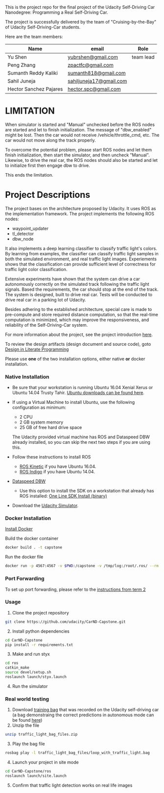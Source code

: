 
This is the project repo for the final project of the Udacity Self-Driving Car Nanodegree: 
Programming a Real Self-Driving Car. 

The project is successfully delivered by the team of "Cruising-by-the-Bay" of Udacity Self-Driving-Car students. 

Here are the team members:


Name                   | email                    | Role
-----------------------|--------------------------|-------
Yu Shen                | yubrshen@gmail.com       | team lead
Peng Zhang             | zpactfc@gmail.com        | 
Sumanth Reddy Kaliki   | sumanth818@gmail.com     |
Sahil Juneja           | sahiljuneja17@gmail.com  |
Hector Sanchez Pajares | hector.spc@gmail.com     |

# LIMITATION

When simulator is started and "Manual" unchecked before the ROS nodes are started and let to finish initialization. 
The message of "dbw_enabled" might be lost. Then the car would not receive /vehicle/throttle_cmd, etc. 
The car would not move along the track properly. 

To overcome the potential problem, please start ROS nodes and let them finish initialization, then start the simulator, and then uncheck "Manual". 
Likewise, to drive the real car, the ROS nodes should also be started and let to initialize first then engage dbw to drive. 

This ends the limitation. 

# Project Descriptions 

The project bases on the architecture proposed by Udacity. It uses ROS as the implementation framework. 
The project implements the following ROS nodes:

- waypoint_updater
- tl_detector
- dbw_node

It also implements a deep learning classifier to classify traffic light's colors. By learning from examples, the classifier can classify 
traffic light samples in both the simulated environment, and real traffic light images. Experiements shows that the classification can provide 
sufficient level of correctness for traffic light color classification. 

Extensive experiments have shown that the system can drive a car autonomously correctly on the simulated track
following the traffic light signals. Based the requirements, the car should stop at the end of the 
track. The system is designed, built to drive real car. Tests will be conducted to drive real car in a parking lot of Udacity. 

Besides adhering to the established architecture, special care is made to pre-compute and store required distance computation, 
so that the real-time computation is minimized, which may improve the responsiveness, and reliability of the Self-Driving-Car system.

For more information about the project, see the project introduction [here](https://classroom.udacity.com/nanodegrees/nd013/parts/6047fe34-d93c-4f50-8336-b70ef10cb4b2/modules/e1a23b06-329a-4684-a717-ad476f0d8dff/lessons/462c933d-9f24-42d3-8bdc-a08a5fc866e4/concepts/5ab4b122-83e6-436d-850f-9f4d26627fd9).

To review the design artifacts (design document and source code), goto [Design in Literate Programming](./capstone-workbook.org)

Please use **one** of the two installation options, either native **or** docker installation.

### Native Installation

* Be sure that your workstation is running Ubuntu 16.04 Xenial Xerus or Ubuntu 14.04 Trusty Tahir. [Ubuntu downloads can be found here](https://www.ubuntu.com/download/desktop).
* If using a Virtual Machine to install Ubuntu, use the following configuration as minimum:
  * 2 CPU
  * 2 GB system memory
  * 25 GB of free hard drive space

  The Udacity provided virtual machine has ROS and Dataspeed DBW already installed, so you can skip the next two steps if you are using this.

* Follow these instructions to install ROS
  * [ROS Kinetic](http://wiki.ros.org/kinetic/Installation/Ubuntu) if you have Ubuntu 16.04.
  * [ROS Indigo](http://wiki.ros.org/indigo/Installation/Ubuntu) if you have Ubuntu 14.04.
* [Dataspeed DBW](https://bitbucket.org/DataspeedInc/dbw_mkz_ros)
  * Use this option to install the SDK on a workstation that already has ROS installed: [One Line SDK Install (binary)](https://bitbucket.org/DataspeedInc/dbw_mkz_ros/src/81e63fcc335d7b64139d7482017d6a97b405e250/ROS_SETUP.md?fileviewer=file-view-default)
* Download the [Udacity Simulator](https://github.com/udacity/CarND-Capstone/releases).

### Docker Installation
[Install Docker](https://docs.docker.com/engine/installation/)

Build the docker container
```bash
docker build . -t capstone
```

Run the docker file
```bash
docker run -p 4567:4567 -v $PWD:/capstone -v /tmp/log:/root/.ros/ --rm -it capstone
```

### Port Forwarding
To set up port forwarding, please refer to the [instructions from term 2](https://classroom.udacity.com/nanodegrees/nd013/parts/40f38239-66b6-46ec-ae68-03afd8a601c8/modules/0949fca6-b379-42af-a919-ee50aa304e6a/lessons/f758c44c-5e40-4e01-93b5-1a82aa4e044f/concepts/16cf4a78-4fc7-49e1-8621-3450ca938b77)

### Usage

1. Clone the project repository
```bash
git clone https://github.com/udacity/CarND-Capstone.git
```

2. Install python dependencies
```bash
cd CarND-Capstone
pip install -r requirements.txt
```
3. Make and run styx
```bash
cd ros
catkin_make
source devel/setup.sh
roslaunch launch/styx.launch
```
4. Run the simulator

### Real world testing
1. Download [training bag](https://drive.google.com/file/d/0B2_h37bMVw3iYkdJTlRSUlJIamM/view?usp=sharing) that was recorded on the Udacity self-driving car (a bag demonstraing the correct predictions in autonomous mode can be found [here](https://drive.google.com/open?id=0B2_h37bMVw3iT0ZEdlF4N01QbHc))
2. Unzip the file
```bash
unzip traffic_light_bag_files.zip
```
3. Play the bag file
```bash
rosbag play -l traffic_light_bag_files/loop_with_traffic_light.bag
```
4. Launch your project in site mode
```bash
cd CarND-Capstone/ros
roslaunch launch/site.launch
```
5. Confirm that traffic light detection works on real life images

